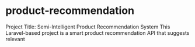 # product-recommendation
Project Title: Semi-Intelligent Product Recommendation System  This Laravel-based project is a smart product recommendation API that suggests relevant 
